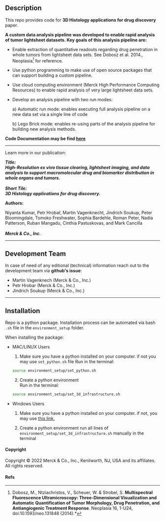 ## Description

This repo provides code for **3D Histology applications for drug discovery** paper.

**A custom data analysis pipeline was developed to enable rapid analysis of tumor lightsheet datasets. Key goals of this analysis pipeline are:**

* Enable extraction of quantitative readouts regarding drug penetration in whole tumors from lightsheet data sets. See Dobosz et al. 2014., Neoplasia[^1] for reference. 
* Use python programming to make use of open source packages that can support building a custom pipeline.
* Use cloud computing environment (Merck High Performance Computing Resources) to enable rapid analysis of very large lightsheet data sets. 
* Develop an analysis pipeline with two run modes:

    a) Automatic run mode: enables executing full analysis pipeline on a new data set via a single line of code

    b) Lego Brick mode: enables re-using parts of the analysis pipeline for building new analysis methods. 

**Code Documentation may be find [here](https://merck.github.io/3D_Tumor_Lightsheet_Analysis_Pipeline/)**


***
Learn more in our publication:





***Title: <br />
High-Resolution ex vivo tissue clearing, lightsheet imaging, and data analysis to support macromolecular drug and biomarker distribution in whole organs and tumors. <br /> <br /> Short Tile:<br />
3D Histology applications for drug discovery.***


**Authors:<br />**

Niyanta Kumar, Petr Hrobař, Martin Vagenknecht, Jindrich Soukup, Peter Bloomingdale, Tomoko Freshwater, Sophia Bardehle, Roman Peter, Nadia Patterson, Ruban Mangadu, Cinthia Pastuskovas, and Mark Cancilla
<br /><br />***Merck & Co., Inc.***
***


## Development Team

In case of need of any editional (technical) information reach out to the development team via **github's issue**:

* Martin Vagenknech (Merck & Co., Inc.)
* Petr Hrobar (Merck & Co., Inc.)
* Jindrich Soukup (Merck & Co., Inc.)


***

## Installation

Repo is a python package. Installation process can be automated via bash `.sh` file in the `environment_setup` folder.

When installing the package:

* MAC/LINUX Users

    1) Make sure you have a python installed on your computer.
    if not you may use `set_python.sh` file
    Run in the terminal:
    ```bash
    source environment_setup/set_python.sh

    ```

    2) Create a python environment  
    Run in the terminal:
    ```bash
    source environment_setup/set_3d_infrastructure.sh
    ```

* Windows Users
    1) Make sure you have a python installed on your computer.
    if not, you may use [this link.](https://docs.conda.io/en/latest/miniconda.html)

    2) Create a python environment run all lines of `environment_setup/set_3d_infrastructure.sh` manually in the terminal


#### Copyright
Copyright © 2022 Merck & Co., Inc., Kenilworth, NJ, USA and its affiliates. All rights reserved.


#### Refs
[^1]: Dobosz, M., Ntziachristos, V., Scheuer, W. & Strobel, S. **Multispectral Fluorescence Ultramicroscopy: Three-Dimensional Visualization and Automatic Quantification of Tumor Morphology, Drug Penetration, and Antiangiogenic Treatment Response**. Neoplasia 16, 1-U24, doi:10.1593/neo.131848 (2014).*


